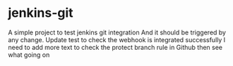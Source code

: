 # jenkins-git

A simple project to test jenkins git integration
And it should be triggered by any change. 
Update test to check the webhook is integrated successfully
I need to add more text to check the protect branch rule in Github then see what going on
